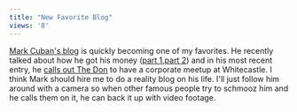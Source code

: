 ```yaml
---
title: "New Favorite Blog"
views: '8'
---
```

<p><a href="http://www.blogmaverick.com/">Mark Cuban's blog</a> is quickly becoming one of my favorites.  He recently talked about how he got his money (<a href="http://www.blogmaverick.com/entry/7324322564475288/">part 1</a>,<a href="http://www.blogmaverick.com/entry/4622841295227252/">part 2</a>) and in his most recent entry, he <a href="http://www.blogmaverick.com/entry/7661336245723213/">calls out The Don</a> to have a corporate meetup at Whitecastle.  I think Mark should hire me to do a reality blog on his life.  I'll just follow him around with a camera so when other famous people try to schmooz him and he calls them on it, he can back it up with video footage.</p>
